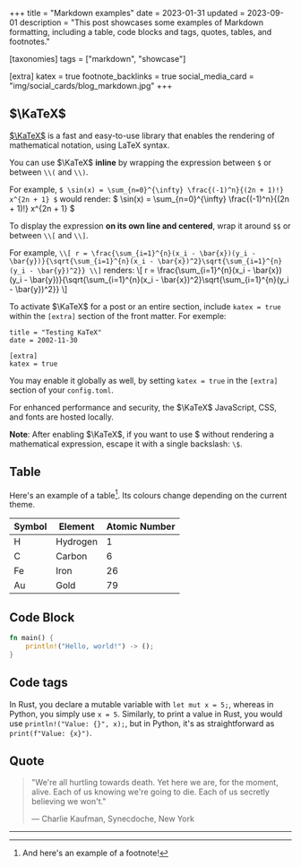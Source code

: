 +++
title = "Markdown examples"
date = 2023-01-31
updated = 2023-09-01
description = "This post showcases some examples of Markdown formatting, including a table, code blocks and tags, quotes, tables, and footnotes."

[taxonomies]
tags = ["markdown", "showcase"]

[extra]
katex = true
footnote_backlinks = true
social_media_card = "img/social_cards/blog_markdown.jpg"
+++

## $\KaTeX$

[$\KaTeX$](https://katex.org/) is a fast and easy-to-use library that enables the rendering of mathematical notation, using LaTeX syntax.

You can use $\KaTeX$ **inline** by wrapping the expression between `$` or between `\\(` and `\\)`.

For example, `$ \sin(x) = \sum_{n=0}^{\infty} \frac{(-1)^n}{(2n + 1)!} x^{2n + 1} $` would render: $ \sin(x) = \sum_{n=0}^{\infty} \frac{(-1)^n}{(2n + 1)!} x^{2n + 1} $

To display the expression **on its own line and centered**, wrap it around `$$` or between `\\[` and `\\]`.

For example, `\\[ r = \frac{\sum_{i=1}^{n}(x_i - \bar{x})(y_i - \bar{y})}{\sqrt{\sum_{i=1}^{n}(x_i - \bar{x})^2}\sqrt{\sum_{i=1}^{n}(y_i - \bar{y})^2}} \\]` renders: \\[ r = \frac{\sum_{i=1}^{n}(x_i - \bar{x})(y_i - \bar{y})}{\sqrt{\sum_{i=1}^{n}(x_i - \bar{x})^2}\sqrt{\sum_{i=1}^{n}(y_i - \bar{y})^2}} \\]

To activate $\KaTeX$ for a post or an entire section, include `katex = true` within the `[extra]` section of the front matter. For exemple:

```toml,hl_lines=5-6
title = "Testing KaTeX"
date = 2002-11-30

[extra]
katex = true
```

You may enable it globally as well, by setting `katex = true` in the `[extra]` section of your `config.toml`.

For enhanced performance and security, the $\KaTeX$ JavaScript, CSS, and fonts are hosted locally.

**Note**: After enabling $\KaTeX$, if you want to use \$ without rendering a mathematical expression, escape it with a single backslash: `\$`.

## Table

Here's an example of a table[^1]. Its colours change depending on the current theme.

| Symbol  | Element | Atomic Number |
|---------|---------|---------------|
| H       | Hydrogen| 1             |
| C       | Carbon  | 6             |
| Fe      | Iron    | 26            |
| Au      | Gold    | 79            |

## Code Block

```rust
fn main() {
    println!("Hello, world!") -> ();
}
```

## Code tags

In Rust, you declare a mutable variable with `let mut x = 5;`, whereas in Python, you simply use `x = 5`. Similarly, to print a value in Rust, you would use `println!("Value: {}", x);`, but in Python, it's as straightforward as `print(f"Value: {x}")`.

## Quote

> "We're all hurtling towards death. Yet here we are, for the moment, alive. Each of us knowing we're going to die. Each of us secretly believing we won't."
>
> — Charlie Kaufman, Synecdoche, New York

<hr>

[^1]: And here's an example of a footnote!
